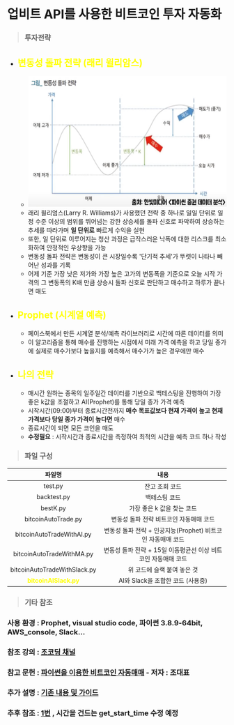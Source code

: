 # 업비트 API를 사용한 비트코인 투자 자동화

> **<h3>투자전략</h3>**
- ## <span style = "color:yellow;">변동성 돌파 전략 (래리 윌리암스)</span>
  - <img src="Image/Volatility_Breakout.png" height="300" title="Volatility_Breakout"> 
  - 래리 윌리엄스(Larry R. Williams)가 사용했던 전략 중 하나로 일일 단위로 일정 수준 이상의 범위를 뛰어넘는 강한 상승세를 돌파 신호로 파악하여 상승하는 추세를 따라가며 __일 단위로__ 빠르게 수익을 실현
  - 또한, 일 단위로 이루어지는 청산 과정은 급작스러운 낙폭에 대한 리스크를 최소화하여 안정적인 우상향을 가능
  - 변동성 돌파 전략은 변동성이 큰 시장일수록 '단기적 추세'가 뚜렷이 나타나 빼어난 성과를 기록
  - 어제 기준 가장 낮은 저가와 가장 높은 고가의 변동폭을 기준으로 오늘 시작 가격의 그 변동폭의 K배 만큼 상승시 돌파 신호로 판단하고 매수하고 하루가 끝나면 매도

- ## <span style = "color:yellow;">Prophet (시계열 예측)</span>
  - 페이스북에서 만든 시계열 분석/예측 라이브러리로 시간에 따른 데이터를 의미
  - 이 알고리즘을 통해 매수를 진행하는 시점에서 미래 가격 예측을 하고 당일 종가에 실제로 매수가보다 높을지를 예측해서 매수가가 높은 경우에만 매수

- ## <span style = "color:yellow;">나의 전략</span>
  - 매시간 원하는 종목의 일주일간 데이터를 기반으로 백테스팅을 진행하여 가장 좋은 k값을 조절하고 AI(Prophet)를 통해 당일 종가 가격 예측
  - 시작시간(09:00)부터 종료시간전까지 __매수 목표값보다 현재 가격이 높고 현재 가격보다 당일 종가 가격이 높다면__ 매수
  - 종료시간이 되면 모든 코인을 매도
  - __수정필요__ : 시작시간과 종료시간을 측정하여 최적의 시간을 예측 코드 하나 작성

> **<h3>파일 구성</h3>**

|파일명|내용|
|:--:|:--:|
|test.py|잔고 조회 코드|
|backtest.py|백테스팅 코드|
|bestK.py|가장 좋은 k 값을 찾는 코드|
|bitcoinAutoTrade.py|변동성 돌파 전략 비트코인 자동매매 코드|
|bitcoinAutoTradeWithAI.py|변동성 돌파 전략 + 인공지능(Prophet) 비트코인 자동매매 코드|
|bitcoinAutoTradeWithMA.py|변동성 돌파 전략 + 15일 이동평균선 이상 비트코인 자동매매 코드|
|bitcoinAutoTradeWithSlack.py|위 코드에 슬랙 붙여 놓은 것|
|<span style = "color:yellow;">__bitcoinAISlack.py__</span>|AI와 Slack을 조합한 코드 (사용중)|

> **<h3>기타 참조</h3>**
### 사용 환경 : Prophet, visual studio code, 파이썬 3.8.9-64bit, AWS_console, Slack...
### 참조 강의 : [조코딩 채널](#https://www.youtube.com/c/조코딩JoCoding/videos)
### 참고 문헌 : [파이썬을 이용한 비트코인 자동매매](#https://wikidocs.net/book/1665) - 저자 : 조대표
### 추가 설명 : [기존 내용 및 가이드](#https://github.com/Goaway-1/BitCoinAutoSystem/blob/master/Source/Info.md)
### 추후 참조 : [1번](#https://wellsw.tistory.com/m/143) , 시간을 건드는 get_start_time 수정 예정